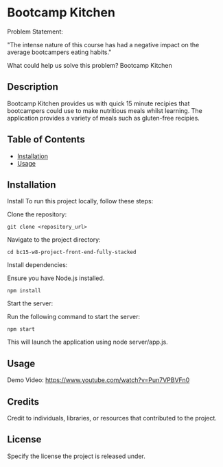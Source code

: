 # Bootcamp Kitchen
Problem Statement:

"The intense nature of this course has had a negative impact on the average bootcampers eating habits."

What could help us solve this problem? Bootcamp Kitchen


## Description

Bootcamp Kitchen provides us with quick 15 minute recipies that bootcampers could use to make nutritious  meals whilst learning. The application provides a variety of meals such as gluten-free recipies.

## Table of Contents

- [Installation](#installation)
- [Usage](#usage)

## Installation

Install
To run this project locally, follow these steps:

Clone the repository:

```git clone <repository_url>```

Navigate to the project directory:

```cd bc15-w8-project-front-end-fully-stacked```

Install dependencies:

Ensure you have Node.js installed.

```npm install```

Start the server:

Run the following command to start the server:

```npm start```

This will launch the application using node server/app.js.

## Usage
Demo Video:
https://www.youtube.com/watch?v=Pun7VPBVFn0

## Credits

Credit to individuals, libraries, or resources that contributed to the project.

## License

Specify the license the project is released under.
